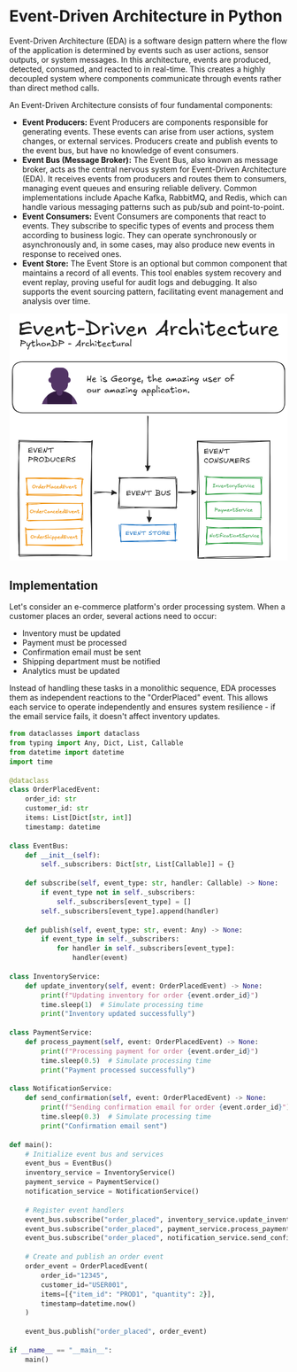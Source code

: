 # Event-Driven Architecture in Python

Event-Driven Architecture (EDA) is a software design pattern where the flow of the application is determined by events such as user actions, sensor outputs, or system messages. In this architecture, events are produced, detected, consumed, and reacted to in real-time. This creates a highly decoupled system where components communicate through events rather than direct method calls.

An Event-Driven Architecture consists of four fundamental components:

- **Event Producers:** Event Producers are components responsible for generating events. These events can arise from user actions, system changes, or external services. Producers create and publish events to the event bus, but have no knowledge of event consumers.
- **Event Bus (Message Broker):** The Event Bus, also known as message broker, acts as the central nervous system for Event-Driven Architecture (EDA). It receives events from producers and routes them to consumers, managing event queues and ensuring reliable delivery. Common implementations include Apache Kafka, RabbitMQ, and Redis, which can handle various messaging patterns such as pub/sub and point-to-point.
- **Event Consumers:** Event Consumers are components that react to events. They subscribe to specific types of events and process them according to business logic. They can operate synchronously or asynchronously and, in some cases, may also produce new events in response to received ones.
- **Event Store:** The Event Store is an optional but common component that maintains a record of all events. This tool enables system recovery and event replay, proving useful for audit logs and debugging. It also supports the event sourcing pattern, facilitating event management and analysis over time.

![Event Driven Architecture Visual Representation](/Architectural/EventDriven/res/event_driven_visualization.png)

## Implementation
Let's consider an e-commerce platform's order processing system. When a customer places an order, several actions need to occur:

- Inventory must be updated
- Payment must be processed
- Confirmation email must be sent
- Shipping department must be notified
- Analytics must be updated

Instead of handling these tasks in a monolithic sequence, EDA processes them as independent reactions to the "OrderPlaced" event. This allows each service to operate independently and ensures system resilience - if the email service fails, it doesn't affect inventory updates.

```python
from dataclasses import dataclass
from typing import Any, Dict, List, Callable
from datetime import datetime
import time

@dataclass
class OrderPlacedEvent:
    order_id: str
    customer_id: str
    items: List[Dict[str, int]]
    timestamp: datetime

class EventBus:
    def __init__(self):
        self._subscribers: Dict[str, List[Callable]] = {}
    
    def subscribe(self, event_type: str, handler: Callable) -> None:
        if event_type not in self._subscribers:
            self._subscribers[event_type] = []
        self._subscribers[event_type].append(handler)
    
    def publish(self, event_type: str, event: Any) -> None:
        if event_type in self._subscribers:
            for handler in self._subscribers[event_type]:
                handler(event)

class InventoryService:
    def update_inventory(self, event: OrderPlacedEvent) -> None:
        print(f"Updating inventory for order {event.order_id}")
        time.sleep(1)  # Simulate processing time
        print("Inventory updated successfully")

class PaymentService:
    def process_payment(self, event: OrderPlacedEvent) -> None:
        print(f"Processing payment for order {event.order_id}")
        time.sleep(0.5)  # Simulate processing time
        print("Payment processed successfully")

class NotificationService:
    def send_confirmation(self, event: OrderPlacedEvent) -> None:
        print(f"Sending confirmation email for order {event.order_id}")
        time.sleep(0.3)  # Simulate processing time
        print("Confirmation email sent")

def main():
    # Initialize event bus and services
    event_bus = EventBus()
    inventory_service = InventoryService()
    payment_service = PaymentService()
    notification_service = NotificationService()
    
    # Register event handlers
    event_bus.subscribe("order_placed", inventory_service.update_inventory)
    event_bus.subscribe("order_placed", payment_service.process_payment)
    event_bus.subscribe("order_placed", notification_service.send_confirmation)
    
    # Create and publish an order event
    order_event = OrderPlacedEvent(
        order_id="12345",
        customer_id="USER001",
        items=[{"item_id": "PROD1", "quantity": 2}],
        timestamp=datetime.now()
    )
    
    event_bus.publish("order_placed", order_event)

if __name__ == "__main__":
    main()
```